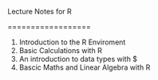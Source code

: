 Lecture Notes for R

==================

1) Introduction to the R Enviroment
2) Basic Calculations with R
3) An introduction to data types with $
4) Bascic Maths and Linear Algebra with R
